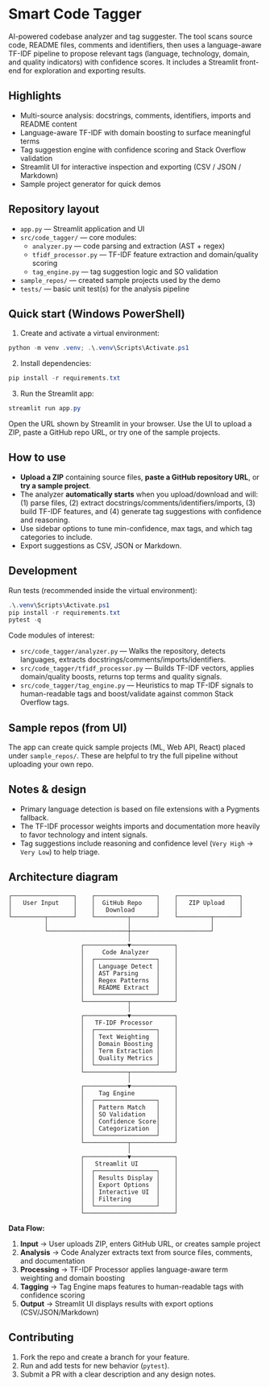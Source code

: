 # Smart Code Tagger

AI-powered codebase analyzer and tag suggester. The tool scans source code, README files, comments and identifiers, then uses a language-aware TF-IDF pipeline to propose relevant tags (language, technology, domain, and quality indicators) with confidence scores. It includes a Streamlit front-end for exploration and exporting results.

## Highlights

- Multi-source analysis: docstrings, comments, identifiers, imports and README content
- Language-aware TF-IDF with domain boosting to surface meaningful terms
- Tag suggestion engine with confidence scoring and Stack Overflow validation
- Streamlit UI for interactive inspection and exporting (CSV / JSON / Markdown)
- Sample project generator for quick demos

## Repository layout

- `app.py` — Streamlit application and UI
- `src/code_tagger/` — core modules:
  - `analyzer.py` — code parsing and extraction (AST + regex)
  - `tfidf_processor.py` — TF-IDF feature extraction and domain/quality scoring
  - `tag_engine.py` — tag suggestion logic and SO validation
- `sample_repos/` — created sample projects used by the demo
- `tests/` — basic unit test(s) for the analysis pipeline

## Quick start (Windows PowerShell)

1. Create and activate a virtual environment:

```powershell
python -m venv .venv; .\.venv\Scripts\Activate.ps1
```

2. Install dependencies:

```powershell
pip install -r requirements.txt
```

3. Run the Streamlit app:

```powershell
streamlit run app.py
```

Open the URL shown by Streamlit in your browser. Use the UI to upload a ZIP, paste a GitHub repo URL, or try one of the sample projects.

## How to use

- **Upload a ZIP** containing source files, **paste a GitHub repository URL**, or **try a sample project**.
- The analyzer **automatically starts** when you upload/download and will: (1) parse files, (2) extract docstrings/comments/identifiers/imports, (3) build TF-IDF features, and (4) generate tag suggestions with confidence and reasoning.
- Use sidebar options to tune min-confidence, max tags, and which tag categories to include.
- Export suggestions as CSV, JSON or Markdown.

## Development

Run tests (recommended inside the virtual environment):

```powershell
.\.venv\Scripts\Activate.ps1
pip install -r requirements.txt
pytest -q
```

Code modules of interest:
- `src/code_tagger/analyzer.py` — Walks the repository, detects languages, extracts docstrings/comments/imports/identifiers.
- `src/code_tagger/tfidf_processor.py` — Builds TF-IDF vectors, applies domain/quality boosts, returns top terms and quality signals.
- `src/code_tagger/tag_engine.py` — Heuristics to map TF-IDF signals to human-readable tags and boost/validate against common Stack Overflow tags.

## Sample repos (from UI)

The app can create quick sample projects (ML, Web API, React) placed under `sample_repos/`. These are helpful to try the full pipeline without uploading your own repo.

## Notes & design

- Primary language detection is based on file extensions with a Pygments fallback.
- The TF-IDF processor weights imports and documentation more heavily to favor technology and intent signals.
- Tag suggestions include reasoning and confidence level (`Very High` → `Very Low`) to help triage.

## Architecture diagram

```
┌─────────────────┐    ┌─────────────────┐    ┌─────────────────┐
│   User Input    │    │  GitHub Repo    │    │   ZIP Upload    │
│                 │    │   Download      │    │                 │
└─────────┬───────┘    └─────────┬───────┘    └─────────┬───────┘
          │                      │                      │
          └──────────────────────┼──────────────────────┘
                                 │
                    ┌────────────▼────────────┐
                    │     Code Analyzer       │
                    │  ┌─────────────────┐    │
                    │  │ Language Detect │    │
                    │  │ AST Parsing     │    │
                    │  │ Regex Patterns  │    │
                    │  │ README Extract  │    │
                    │  └─────────────────┘    │
                    └────────────┬────────────┘
                                 │
                    ┌────────────▼────────────┐
                    │   TF-IDF Processor      │
                    │  ┌─────────────────┐    │
                    │  │ Text Weighting  │    │
                    │  │ Domain Boosting │    │
                    │  │ Term Extraction │    │
                    │  │ Quality Metrics │    │
                    │  └─────────────────┘    │
                    └────────────┬────────────┘
                                 │
                    ┌────────────▼────────────┐
                    │    Tag Engine           │
                    │  ┌─────────────────┐    │
                    │  │ Pattern Match   │    │
                    │  │ SO Validation   │    │
                    │  │ Confidence Score│    │
                    │  │ Categorization  │    │
                    │  └─────────────────┘    │
                    └────────────┬────────────┘
                                 │
                    ┌────────────▼────────────┐
                    │   Streamlit UI          │
                    │  ┌─────────────────┐    │
                    │  │ Results Display │    │
                    │  │ Export Options  │    │
                    │  │ Interactive UI  │    │
                    │  │ Filtering       │    │
                    │  └─────────────────┘    │
                    └─────────────────────────┘
```

**Data Flow:**
1. **Input** → User uploads ZIP, enters GitHub URL, or creates sample project
2. **Analysis** → Code Analyzer extracts text from source files, comments, and documentation  
3. **Processing** → TF-IDF Processor applies language-aware term weighting and domain boosting
4. **Tagging** → Tag Engine maps features to human-readable tags with confidence scoring
5. **Output** → Streamlit UI displays results with export options (CSV/JSON/Markdown)

## Contributing

1. Fork the repo and create a branch for your feature.
2. Run and add tests for new behavior (`pytest`).
3. Submit a PR with a clear description and any design notes.
